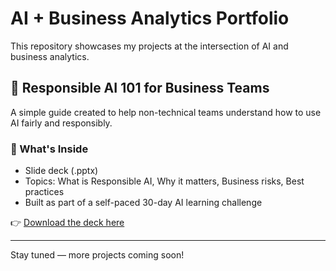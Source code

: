 # AI + Business Analytics Portfolio

This repository showcases my projects at the intersection of AI and business analytics.

## 📘 Responsible AI 101 for Business Teams

A simple guide created to help non-technical teams understand how to use AI fairly and responsibly.

### 📂 What's Inside
- Slide deck (.pptx)
- Topics: What is Responsible AI, Why it matters, Business risks, Best practices
- Built as part of a self-paced 30-day AI learning challenge

👉 [Download the deck here](https://github.com/yaswanth899/AI-Business-Analytics-Portfolio/raw/main/Yaswanth_Responsible_AI.pdf)


---

Stay tuned — more projects coming soon!
